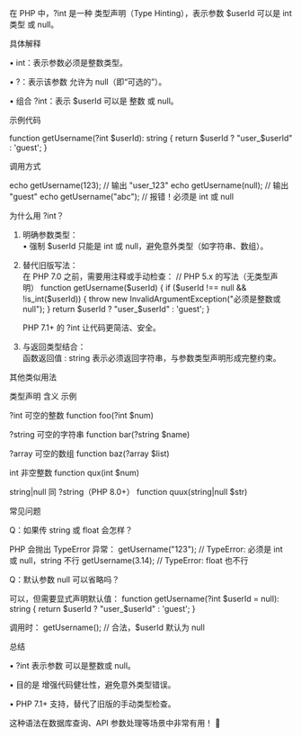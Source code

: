 在 PHP 中，?int 是一种 类型声明（Type Hinting），表示参数 $userId 可以是 int 类型 或 null。  

具体解释

• int：表示参数必须是整数类型。

• ?：表示该参数 允许为 null（即“可选的”）。

• 组合 ?int：表示 $userId 可以是 整数 或 null。

示例代码

function getUsername(?int $userId): string {
    return $userId ? "user_$userId" : 'guest';
}

调用方式

echo getUsername(123);   // 输出 "user_123"
echo getUsername(null);   // 输出 "guest"
echo getUsername("abc");  // 报错！必须是 int 或 null


为什么用 ?int？

1. 明确参数类型：  
   • 强制 $userId 只能是 int 或 null，避免意外类型（如字符串、数组）。

2. 替代旧版写法：  
   在 PHP 7.0 之前，需要用注释或手动检查：
   // PHP 5.x 的写法（无类型声明）
   function getUsername($userId) {
       if ($userId !== null && !is_int($userId)) {
           throw new InvalidArgumentException("必须是整数或 null");
       }
       return $userId ? "user_$userId" : 'guest';
   }
   
   PHP 7.1+ 的 ?int 让代码更简洁、安全。

3. 与返回类型结合：  
   函数返回值 : string 表示必须返回字符串，与参数类型声明形成完整约束。

其他类似用法

类型声明 含义 示例

?int 可空的整数 function foo(?int $num)

?string 可空的字符串 function bar(?string $name)

?array 可空的数组 function baz(?array $list)

int 非空整数 function qux(int $num)

string|null 同 ?string（PHP 8.0+） function quux(string|null $str)

常见问题

Q：如果传 string 或 float 会怎样？

PHP 会抛出 TypeError 异常：
getUsername("123"); // TypeError: 必须是 int 或 null，string 不行
getUsername(3.14);  // TypeError: float 也不行


Q：默认参数 null 可以省略吗？

可以，但需要显式声明默认值：
function getUsername(?int $userId = null): string {
    return $userId ? "user_$userId" : 'guest';
}

调用时：
getUsername(); // 合法，$userId 默认为 null


总结

• ?int 表示参数 可以是整数或 null。

• 目的是 增强代码健壮性，避免意外类型错误。

• PHP 7.1+ 支持，替代了旧版的手动类型检查。

这种语法在数据库查询、API 参数处理等场景中非常有用！ 🚀
